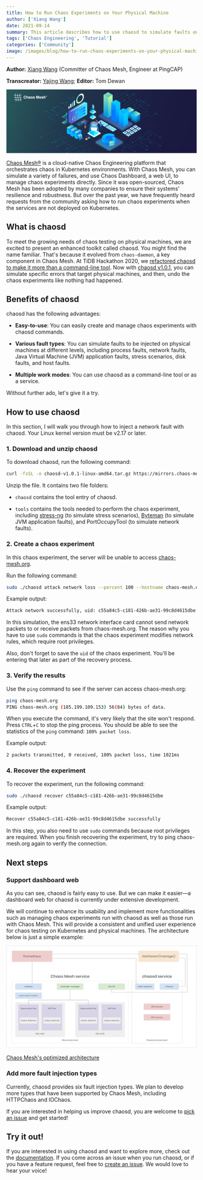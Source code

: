 ```yaml
---
title: How to Run Chaos Experiments on Your Physical Machine
author: ['Xiang Wang']
date: 2021-09-14
summary: This article describes how to use chaosd to simulate faults on physical machines. You can run chaosd as a command-line tool or as a service.
tags: ['Chaos Engineering', 'Tutorial']
categories: ['Community']
image: /images/blog/how-to-run-chaos-experiments-on-your-physical-machine.png
---
```


**Author:** [Xiang Wang](https://github.com/WangXiangUSTC) (Committer of Chaos Mesh, Engineer at PingCAP)

**Transcreator:** [Yajing Wang](https://github.com/anotherrachel); **Editor:** Tom Dewan

![How to run chaos experiments on your physical machine](media/how-to-run-chaos-experiments-on-your-physical-machine.png)

[Chaos Mesh®](https://github.com/chaos-mesh/chaos-mesh) is a cloud-native Chaos Engineering platform that orchestrates chaos in Kubernetes environments. With Chaos Mesh, you can simulate a variety of failures, and use Chaos Dashboard, a web UI, to manage chaos experiments directly. Since it was open-sourced, Chaos Mesh has been adopted by many companies to ensure their systems' resilience and robustness. But over the past year, we have frequently heard requests from the community asking how to run chaos experiments when the services are not deployed on Kubernetes.

## What is chaosd

To meet the growing needs of chaos testing on physical machines, we are excited to present an enhanced toolkit called chaosd. You might find the name familiar. That's because it evolved from `chaos-daemon`, a key component in Chaos Mesh. At TiDB Hackathon 2020, we [refactored chaosd to make it more than a command-line tool](https://en.pingcap.com/blog/chaos-mesh-remake-one-step-closer-toward-chaos-as-a-service#refactor-chaosd). Now with [chaosd v1.0.1](https://github.com/chaos-mesh/chaosd/releases/tag/v1.0.1), you can simulate specific errors that target physical machines, and then, undo the chaos experiments like nothing had happened.

## Benefits of chaosd

chaosd has the following advantages:

* **Easy-to-use**: You can easily create and manage chaos experiments with chaosd commands.

* **Various fault types**: You can simulate faults to be injected on physical machines at different levels, including process faults, network faults, Java Virtual Machine (JVM) application faults, stress scenarios, disk faults, and host faults.

* **Multiple work modes**: You can use chaosd as a command-line tool or as a service.

Without further ado, let's give it a try.

## How to use chaosd

In this section, I will walk you through how to inject a network fault with chaosd. Your Linux kernel version must be v2.17 or later.

### 1. Download and unzip chaosd

To download chaosd, run the following command:

```bash
curl -fsSL -o chaosd-v1.0.1-linux-amd64.tar.gz https://mirrors.chaos-mesh.org/chaosd-v1.0.1-linux-amd64.tar.gz
```

Unzip the file. It contains two file folders:

* `chaosd` contains the tool entry of chaosd.

* `tools` contains the tools needed to perform the chaos experiment, including [stress-ng](https://wiki.ubuntu.com/Kernel/Reference/stress-ng) (to simulate stress scenarios), [Byteman](https://github.com/chaos-mesh/byteman) (to simulate JVM application faults), and PortOccupyTool (to simulate network faults).

### 2. Create a chaos experiment

In this chaos experiment, the server will be unable to access [chaos-mesh.org](http://chaos-mesh.org).

Run the following command:

```bash
sudo ./chaosd attack network loss --percent 100 --hostname chaos-mesh.org --device ens33
```

Example output:

```bash 
Attack network successfully, uid: c55a84c5-c181-426b-ae31-99c8d4615dbe
```

In this simulation, the ens33 network interface card cannot send network packets to or receive packets from chaos-mesh.org. The reason why you have to use `sudo` commands is that the chaos experiment modifies network rules, which require root privileges.

Also, don't forget to save the `uid` of the chaos experiment. You'll be entering that later as part of the recovery process. 

### 3. Verify the results

Use the `ping` command to see if the server can access chaos-mesh.org:

```bash
ping chaos-mesh.org
PING chaos-mesh.org (185.199.109.153) 56(84) bytes of data. 
```

When you execute the command, it's very likely that the site won't respond. Press `CTRL`+`C` to stop the ping process. You should be able to see the statistics of the `ping` command: `100% packet loss`.

Example output:

```bash 
2 packets transmitted, 0 received, 100% packet loss, time 1021ms
```

### 4. Recover the experiment

To recover the experiment, run the following command:

```bash
sudo ./chaosd recover c55a84c5-c181-426b-ae31-99c8d4615dbe
```

Example output:

```bash
Recover c55a84c5-c181-426b-ae31-99c8d4615dbe successfully
```

In this step, you also need to use `sudo` commands because root privileges are required. When you finish recovering the experiment, try to ping chaos-mesh.org again to verify the connection.

## Next steps

### Support dashboard web

As you can see, chaosd is fairly easy to use. But we can make it easier—a dashboard web for chaosd is currently under extensive development.

We will continue to enhance its usability and implement more functionalities such as managing chaos experiments run with chaosd as well as those run with Chaos Mesh. This will provide a consistent and unified user experience for chaos testing on Kubernetes and physical machines. The architecture below is just a simple example:

![Chaos Mesh's optimized architecture](media/chaos-mesh-optimized-architecture1.png)
<div class="caption-center"><a href="chaos-mesh-remake-one-step-closer-toward-chaos-as-a-service.md#developing-chaos-mesh-towards-caas" target="_blank">Chaos Mesh's optimized architecture</a></div>

### Add more fault injection types

Currently, chaosd provides six fault injection types. We plan to develop more types that have been supported by Chaos Mesh, including HTTPChaos and IOChaos.

If you are interested in helping us improve chaosd, you are welcome to [pick an issue](https://github.com/chaos-mesh/chaosd/labels/help%20wanted) and get started!

## Try it out!

If you are interested in using chaosd and want to explore more, check out the [documentation](https://chaos-mesh.org/docs/chaosd-overview). If you come across an issue when you run chaosd, or if you have a feature request, feel free to [create an issue](https://github.com/chaos-mesh/chaosd/issues). We would love to hear your voice!
